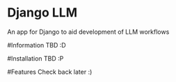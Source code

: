 # Django LLM
An app for Django to aid development of LLM workflows

#Information
TBD :D

#Installation
TBD :P

#Features
Check back later :)
